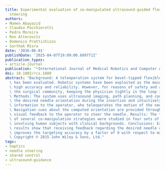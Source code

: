 ```yaml
---
title: Experimental evaluation of co-manipulated ultrasound-guided flexible needle
  steering
authors:
- Momen Abayazid
- Claudio Pacchierotti
- Pedro Moreira
- Ron Alterovitz
- Domenico Prattichizzo
- Sarthak Misra
date: '2016-06-01'
publishDate: '2025-04-07T19:09:00.689771Z'
publication_types:
- article-journal
publication: '*International Journal of Medical Robotics and Computer Assisted Surgery*'
doi: 10.1002/rcs.1680
abstract: "Background: A teleoperation system for bevel-tipped flexible needle steering\
  \ has been evaluated. Robotic systems have been exploited as the main tool to achieve\
  \ high accuracy and reliability. However, for reasons of safety and acceptance by\
  \ the surgical community, keeping the physician tightly in the loop is preferable.\
  \ Methods: The system uses ultrasound imaging, path planning, and control to compute\
  \ the desired needle orientation during the insertion and intuitively passes this\
  \ information to the operator, who teleoperates the motion of the needle's tip.\
  \ Navigation cues about the computed orientation are provided through haptic and\
  \ visual feedback to the operator to steer the needle. Results: The targeting accuracy\
  \ of several co-manipulation strategies were studied in four sets of experiments\
  \ involving human subjects with clinical backgrounds. Conclusions: Experimental\
  \ results show that receiving feedback regarding the desired needle orientation\
  \ improves the targeting accuracy by a factor of 9 with respect to manual insertions.\
  \ Copyright © 2015 John Wiley & Sons, Ltd."
tags:
- haptics
- needle steering
- shared control
- ultrasound-guidance
---
```

